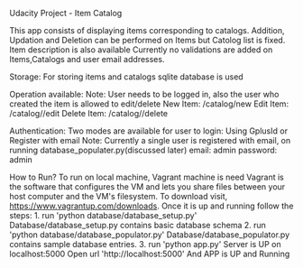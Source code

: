 Udacity Project - Item Catalog

This app consists of displaying items corresponding to catalogs. Addition, Updation and Deletion can be performed on Items but Catolog list is fixed. Item description is also available
Currently no validations are added on Items,Catalogs and user email addresses.

Storage:
For storing items and catalogs sqlite database is used

Operation available:
Note: User needs to be logged in, also the user who created the item is allowed to edit/delete
New Item: /catalog/new
Edit Item: /catalog/<itemname>/edit
Delete Item: /catalog/<itemname>/delete

Authentication:
Two modes are available for user to login: Using GplusId or Register with email
Note: Currently a single user is registered with email, on running database_populater.py(discussed later)
	email: admin
	password: admin

How to Run?
To run on local machine, Vagrant machine is need
Vagrant is the software that configures the VM and lets you share files between your host computer and the VM's filesystem. To download visit, https://www.vagrantup.com/downloads.
Once it is up and running follow the steps:
	1. run 'python database/database_setup.py'
		Database/database_setup.py contains basic database schema
	2. run 'python database/database_populator.py'
		Database/database_populator.py contains sample database entries.
	3. run 'python app.py'
		Server is UP on localhost:5000
	Open url 'http://localhost:5000'
	And APP is UP and Running
